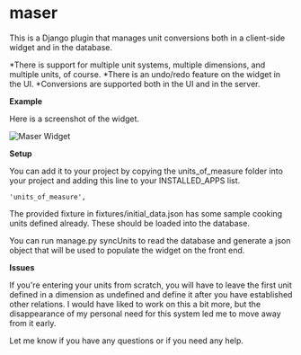 maser
=====

This is a Django plugin that manages unit conversions both in a client-side widget and in the database.

*There is support for multiple unit systems, multiple dimensions, and multiple units, of course.
*There is an undo/redo feature on the widget in the UI.
*Conversions are supported both in the UI and in the server.

**Example**

Here is a screenshot of the widget.

![Maser Widget](/justinbangerter/maser/blob/master/maser-widget.png?raw=true)


**Setup**

You can add it to your project by copying the units_of_measure folder into your project and adding this line to your INSTALLED_APPS list.

    'units_of_measure',
    
The provided fixture in fixtures/initial_data.json has some sample cooking units defined already.  These should be loaded into the database.

You can run manage.py syncUnits to read the database and generate a json object that will be used to populate the widget on the front end.


**Issues**

If you're entering your units from scratch, you will have to leave the first unit defined in a dimension as undefined and define it after you have established other relations.  I would have liked to work on this a bit more, but the disappearance of my personal need for this system led me to move away from it early.

Let me know if you have any questions or if you need any help.